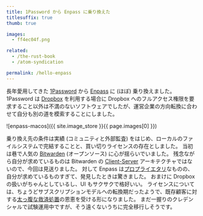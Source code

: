 ```yaml
---
title: 1Password から Enpass に乗り換えた
titlesuffix: true
thumb: true

images:
  - ff4ec04f.png

related:
  - /the-rust-book
  - /atom-syndication

permalink: /hello-enpass
---
```


長年愛用してきた [1Password](https://1password.com/) から [Enpass](https://www.enpass.io/) に (ほぼ) 乗り換えました。
1Password は [Dropbox](https://ja.wikipedia.org/wiki/Dropbox) を利用する場合に Dropbox へのフルアクセス権限を要求すること以外は不満のないソフトウェアでしたが、運営企業の方向転換に合わせて自分も別の道を模索することにしました。

![enpass-macos]({{ site.image_store }}{{ page.images[0] }})

乗り換え先の条件は実績 (コミュニティと外部監査) をはじめ、ローカルのファイルシステムで完結することと、買い切りライセンスの存在としました。
当初は巷で人気の [Bitwarden](https://bitwarden.com) (オープンソース) に心が揺らいでいました。
残念ながら自分が求めているものは Bitwarden の [Client-Server](https://ja.wikipedia.org/wiki/%E3%82%AF%E3%83%A9%E3%82%A4%E3%82%A2%E3%83%B3%E3%83%88%E3%82%B5%E3%83%BC%E3%83%90%E3%83%A2%E3%83%87%E3%83%AB) アーキテクチャではないので、今回は見送りました。
対して Enpass は[プロプライエタリ](https://ja.wikipedia.org/wiki/%E3%83%97%E3%83%AD%E3%83%97%E3%83%A9%E3%82%A4%E3%82%A8%E3%82%BF%E3%83%AA%E3%83%BB%E3%82%BD%E3%83%95%E3%83%88%E3%82%A6%E3%82%A7%E3%82%A2)なものの、自分が求めているものすぎて、発見したときは驚きました。
おまけに Dropbox の扱いがちゃんとしているし、UI もサクサクで格好いい。
ライセンスについては、ちょうどサブスクリプションモデルへの転換期だったようで、既存顧客に対する[太っ腹な救済処置](https://twitter.com/tmaesaka/status/1197585473381658624)の恩恵を受ける形になりました。
まだ一握りのクレデンシャルで試験運用中ですが、そう遠くないうちに完全移行しそうです。

